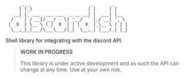 ```
      _ _                       _       _     
     | (_)                     | |     | |    
   __| |_ ___  ___ ___  _ __ __| |  ___| |__  
  /  ` | / __|/ __/   \| '__/  ` |_/ __| '_ \ 
 |  X  | \__ \ (_|  X  | | |  X  |_\__ \ | | |
  \__,_|_|___/\___\___/|_|  \__,_| |___/_| |_|
  ```

Shell library for integrating with the discord API.

> **WORK IN PROGRESS**
> 
> This library is under active development and as such the API can change at any time. Use at your own risk.